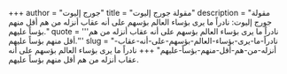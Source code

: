 +++
author = "جورج إليوت"
title = "مقولة جورج إليوت"
description = "مقولة جورج إليوت: نادراً ما يرى بؤساء العالم بؤسهم على أنه عقاب أنزله من هم أقل منهم بؤساً عليهم."
quote = '''نادراً ما يرى بؤساء العالم بؤسهم على أنه عقاب أنزله من هم أقل منهم بؤساً عليهم.''' 
slug = "نادراً-ما-يرى-بؤساء-العالم-بؤسهم-على-أنه-عقاب-أنزله-من-هم-أقل-منهم-بؤساً-عليهم"
+++
نادراً ما يرى بؤساء العالم بؤسهم على أنه عقاب أنزله من هم أقل منهم بؤساً عليهم.
